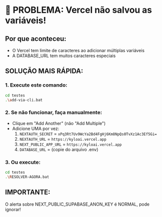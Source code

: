 # 🚨 PROBLEMA: Vercel não salvou as variáveis!

## Por que aconteceu:
- O Vercel tem limite de caracteres ao adicionar múltiplas variáveis
- A DATABASE_URL tem muitos caracteres especiais

## SOLUÇÃO MAIS RÁPIDA:

### 1. Execute este comando:
```bash
cd testes
.\add-via-cli.bat
```

### 2. Se não funcionar, faça manualmente:
- Clique em "Add Another" (não "Add Multiple")
- Adicione UMA por vez:
  1. `NEXTAUTH_SECRET` = `xPq3Rt7Uv9WcYa2Bd4FgHj6Km8NpQs0TvXz1Ac3Ef5Gi=`
  2. `NEXTAUTH_URL` = `https://kyloai.vercel.app`
  3. `NEXT_PUBLIC_APP_URL` = `https://kyloai.vercel.app`
  4. `DATABASE_URL` = (copie do arquivo .env)

### 3. Ou execute:
```bash
cd testes
.\RESOLVER-AGORA.bat
```

## IMPORTANTE:
O alerta sobre NEXT_PUBLIC_SUPABASE_ANON_KEY é NORMAL, pode ignorar!